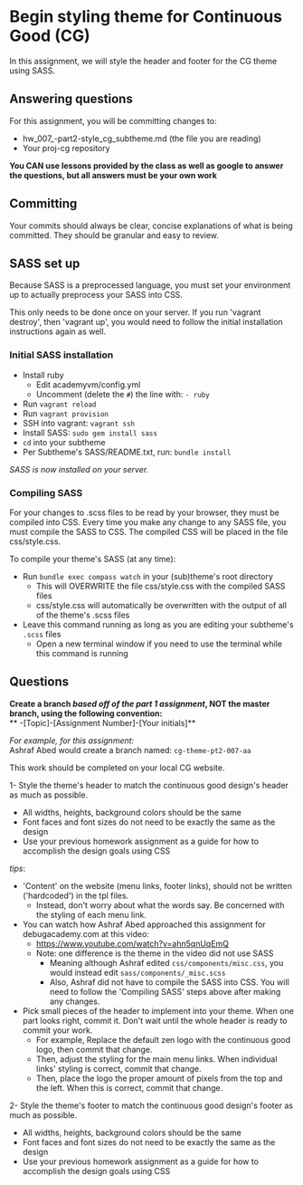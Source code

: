 # Begin styling theme for Continuous Good (CG)
In this assignment, we will style the header and footer for the CG theme using SASS.

## Answering questions
For this assignment, you will be committing changes to:
- hw_007_-part2-style_cg_subtheme.md (the file you are reading)
- Your proj-cg repository

**You CAN use lessons provided by the class as well as google to answer the questions, but all answers must be your own work**  

## Committing
Your commits should always be clear, concise explanations of what is being committed. They should be granular and easy to review.

## SASS set up
Because SASS is a preprocessed language, you must set your environment up to actually preprocess your SASS into CSS.  

This only needs to be done once on your server. If you run 'vagrant destroy', then 'vagrant up', you would need to follow the initial installation instructions again as well.  

### Initial SASS installation
- Install ruby
  - Edit academyvm/config.yml
  - Uncomment (delete the ```#```) the line with: ```- ruby```
- Run ```vagrant reload```
- Run ```vagrant provision```
- SSH into vagrant: ```vagrant ssh```
- Install SASS: ```sudo gem install sass```
- ```cd``` into your subtheme
- Per Subtheme's SASS/README.txt, run: ```bundle install```

*SASS is now installed on your server.*

### Compiling SASS
For your changes to .scss files to be read by your browser, they must be compiled into CSS. Every time you make any change to any SASS file, you must compile the SASS to CSS. The compiled CSS will be placed in the file css/style.css.  

To compile your theme's SASS (at any time):  
- Run ```bundle exec compass watch``` in your (sub)theme's root directory
  - This will OVERWRITE the file css/style.css with the compiled SASS files
  - css/style.css will automatically be overwritten with the output of all of the theme's .scss files
- Leave this command running as long as you are editing your subtheme's ```.scss``` files
  - Open a new terminal window if you need to use the terminal while this command is running

## Questions
**Create a branch _based off of the part 1 assignment_, NOT the master branch, using the following convention:**  
** -[Topic]-[Assignment Number]-[Your initials]**

*For example, for this assignment:*  
Ashraf Abed would create a branch named: ```cg-theme-pt2-007-aa```  

This work should be completed on your local CG website.  

1- Style the theme's header to match the continuous good design's header as much as possible.
  - All widths, heights, background colors should be the same
  - Font faces and font sizes do not need to be exactly the same as the design
  - Use your previous homework assignment as a guide for how to accomplish the design goals using CSS

*tips*:
- 'Content' on the website (menu links, footer links), should not be written ('hardcoded') in the tpl files.
  - Instead, don't worry about what the words say. Be concerned with the styling of each menu link.
- You can watch how Ashraf Abed approached this assignment for debugacademy.com at this video:
  - https://www.youtube.com/watch?v=ahn5qnUqEmQ
  - Note: one difference is the theme in the video did not use SASS
    - Meaning although Ashraf edited ```css/components/misc.css```, you would instead edit ```sass/components/_misc.scss```
     - Also, Ashraf did not have to compile the SASS into CSS. You will need to follow the 'Compiling SASS' steps above after making any changes.  
- Pick small pieces of the header to implement into your theme. When one part looks right, commit it. Don't wait until the whole header is ready to commit your work.
  - For example, Replace the default zen logo with the continuous good logo, then commit that change.
  - Then, adjust the styling for the main menu links. When individual links' styling is correct, commit that change.
  - Then, place the logo the proper amount of pixels from the top and the left. When this is correct, commit that change.

2- Style the theme's footer to match the continuous good design's footer as much as possible.
  - All widths, heights, background colors should be the same
  - Font faces and font sizes do not need to be exactly the same as the design
  - Use your previous homework assignment as a guide for how to accomplish the design goals using CSS
